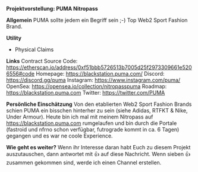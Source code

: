 **Projektvorstellung: PUMA Nitropass**

**Allgemein**
PUMA sollte jedem ein Begriff sein ;-)
Top Web2 Sport Fashion Brand.

**Utility**
* Physical Claims

**Links**
Contract Source Code: https://etherscan.io/address/0xf51bbb5726513b7005d25f2973309661e5206556#code
Homepage: https://blackstation.puma.com/
Discord: https://discord.gg/puma
Instagram: https://www.instagram.com/puma/
OpenSea: https://opensea.io/collection/nitropasspuma
Roadmap: https://blackstation.puma.com
Twitter: https://twitter.com/PUMA

**Persönliche Einschätzung**
Von den etablierten Web2 Sport Fashion Brands schien PUMA ein bisschen hinterher zu sein (siehe Adidas, RTFKT & Nike, Under Armour). Heute bin ich mal mit meinem Nitropass auf https://blackstation.puma.com rumgelaufen und bin durch die Portale (fastroid und nfrno schon verfügbar, futrograde kommt in ca. 6 Tagen) gegangen und es war ne coole Experience.

**Wie geht es weiter?**
Wenn ihr Interesse daran habt Euch zu diesem Projekt auszutauschen, dann antwortet mit 👍 auf diese Nachricht. Wenn sieben 👍 zusammen gekommen sind, werde ich einen Channel erstellen.